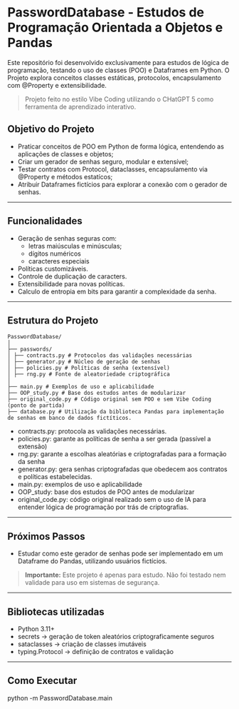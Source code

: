 # PasswordDatabase - Estudos de Programação Orientada a Objetos e Pandas

Este repositório foi desenvolvido exclusivamente para estudos de lógica de programação, testando o uso de classes (POO) e Dataframes em Python. O Projeto explora conceitos classes estáticas, protocolos, encapsulamento com @Property e extensibilidade.

> Projeto feito no estilo Vibe Coding utilizando o CHatGPT 5 como ferramenta de aprendizado interativo.

## Objetivo do Projeto
- Praticar conceitos de POO em Python de forma lógica, entendendo as aplicações de classes e objetos;
- Criar um gerador de senhas seguro, modular e extensível;
- Testar contratos com Protocol, dataclasses, encapsulamento via @Property e métodos estatícos;
- Atribuir Dataframes fictícios para explorar a conexão com o gerador de senhas.

---

## Funcionalidades
- Geração de senhas seguras com:
    - letras maiúsculas e minúsculas;
    - dígitos numéricos
    - caracteres especiais
- Políticas customizáveis.
- Controle de duplicação de caracters.
- Extensibilidade para novas políticas.
- Calculo de entropia em bits para garantir a complexidade da senha.

---

## Estrutura do Projeto
```
PasswordDatabase/
│
├── passwords/
│ ├── contracts.py # Protocolos das validações necessárias
│ ├── generator.py # Núcleo de geração de senhas
│ ├── policies.py # Políticas de senha (extensível)
│ ├── rng.py # Fonte de aleatoriedade criptográfica
│
├── main.py # Exemplos de uso e aplicabilidade
├── OOP_study.py # Base dos estudos antes de modularizar
├── original_code.py # Código original sem POO e sem Vibe Coding (ponto de partida)
├── database.py # Utilização da biblioteca Pandas para implementação de senhas em banco de dados fictíticos.
```

* contracts.py: protocola as validações necessárias.
* policies.py: garante as políticas de senha a ser gerada (passível a extensão)
* rng.py: garante a escolhas aleatórias e criptografadas para a formação da senha
* generator.py: gera senhas criptografadas que obedecem aos contratos e políticas estabelecidas.
* main.py: exemplos de uso e aplicabilidade
* OOP_study: base dos estudos de POO antes de modularizar
* original_code.py: código original realizado sem o uso de IA para entender lógica de programação por trás de criptografias.

---

## Próximos Passos
- Estudar como este gerador de senhas pode ser implementado em um Dataframe do Pandas, utilizando usuários fictícios.

> **Importante:** Este projeto é apenas para estudo. Não foi testado nem validade para uso em sistemas de segurança.

---

## Bibliotecas utilizadas
- Python 3.11+
- secrets -> geração de token aleatórios criptograficamente seguros
- sataclasses -> criação de classes imutáveis
- typing.Protocol -> definição de contratos e validação

---

## Como Executar
python -m PasswordDatabase.main

